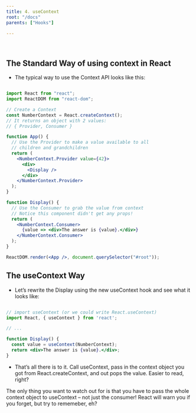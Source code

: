 ```yaml
---
title: 4. useContext
root: "/docs"
parents: ["Hooks"]

---
```

&nbsp;
&nbsp;


## The Standard Way of using context in React 

* The typical way to use the Context API looks like this:

```jsx

import React from "react";
import ReactDOM from "react-dom";

// Create a Context
const NumberContext = React.createContext();
// It returns an object with 2 values:
// { Provider, Consumer }

function App() {
  // Use the Provider to make a value available to all
  // children and grandchildren
  return (
    <NumberContext.Provider value={42}>
      <div>
        <Display />
      </div>
    </NumberContext.Provider>
  );
}

function Display() {
  // Use the Consumer to grab the value from context
  // Notice this component didn't get any props!
  return (
    <NumberContext.Consumer>
      {value => <div>The answer is {value}.</div>}
    </NumberContext.Consumer>
  );
}

ReactDOM.render(<App />, document.querySelector("#root"));

```

## The useContext Way

* Let’s rewrite the Display using the new useContext hook and see what it looks like:

```jsx

// import useContext (or we could write React.useContext)
import React, { useContext } from 'react';

// ...

function Display() {
  const value = useContext(NumberContext);
  return <div>The answer is {value}.</div>;
}

```

* That’s all there is to it. Call useContext, pass in the context object you got from React.createContext, and out pops the value. Easier to read, right?

The only thing you want to watch out for is that you have to pass the whole context object to useContext – not just the consumer! React will warn you if you forget, but try to rememeber, eh?